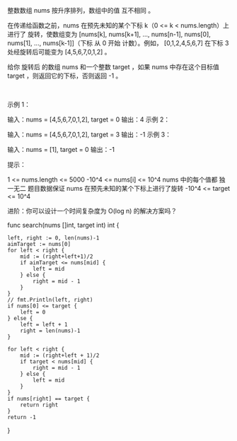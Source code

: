 整数数组 nums 按升序排列，数组中的值 互不相同 。

在传递给函数之前，nums 在预先未知的某个下标 k（0 <= k < nums.length）上进行了 旋转，使数组变为 [nums[k], nums[k+1], ..., nums[n-1], nums[0], nums[1], ..., nums[k-1]]（下标 从 0 开始 计数）。例如， [0,1,2,4,5,6,7] 在下标 3 处经旋转后可能变为 [4,5,6,7,0,1,2] 。

给你 旋转后 的数组 nums 和一个整数 target ，如果 nums 中存在这个目标值 target ，则返回它的下标，否则返回 -1 。

 

示例 1：

输入：nums = [4,5,6,7,0,1,2], target = 0
输出：4
示例 2：

输入：nums = [4,5,6,7,0,1,2], target = 3
输出：-1
示例 3：

输入：nums = [1], target = 0
输出：-1
 

提示：

1 <= nums.length <= 5000
-10^4 <= nums[i] <= 10^4
nums 中的每个值都 独一无二
题目数据保证 nums 在预先未知的某个下标上进行了旋转
-10^4 <= target <= 10^4
 

进阶：你可以设计一个时间复杂度为 O(log n) 的解决方案吗？


func search(nums []int, target int) int {

    left, right := 0, len(nums)-1
    aimTarget := nums[0]
    for left < right {
        mid := (right+left+1)/2
        if aimTarget <= nums[mid] {
            left = mid
        } else {
            right = mid - 1
        }
    }
    // fmt.Println(left, right)
    if nums[0] <= target {
        left = 0
    } else {
        left = left + 1
        right = len(nums)-1
    }

    for left < right {
        mid := (right+left + 1)/2 
        if target < nums[mid] {
            right = mid - 1
        } else {
            left = mid
        }
    }
    if nums[right] == target {
        return right
    }
    return -1
}